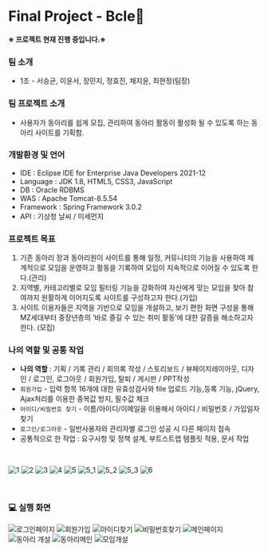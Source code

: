 # Final Project - Bcle🐝
<b>※ 프로젝트 현재 진행 중입니다.※</b>
### 팀 소개
- 1조 - 서승균, 이윤서, 장민지, 정효진, 채지윤, 최현정(팀장)

### 팀 프로젝트 소개
- 사용자가 동아리를 쉽게 모집, 관리하여 동아리 활동이 활성화 될 수 있도록 하는 동아리 사이트를 기획함.

### 개발환경 및 언어
- IDE : Eclipse IDE for Enterprise Java Developers 2021-12
- Language : JDK 1.8, HTML5, CSS3, JavaScript
- DB : Oracle RDBMS
- WAS : Apache Tomcat-8.5.54
- Framework : Spring Framework 3.0.2
- API : 기상청 날씨 / 미세먼지

### 프로젝트 목표
1. 기존 동아리 장과 동아리원이 사이트를 통해 일정, 커뮤니티의 기능을 사용하여 체계적으로 모임을 운영하고 활동을 기록하여 모임이 지속적으로 이어질 수 있도록 한다.(관리) <br>
2. 지역별, 카테고리별로 모임 필터링 기능을 강화하여 자신에게 맞는 모임을 찾아 참여까지 원활하게 이어지도록 사이트를 구성하고자 한다.(가입) <br>
3. 사이트 이용자들은 지역을 기반으로 모임을 개설하고, 보기 편한 화면 구성을 통해 MZ세대부터 중장년층의 ‘바로 즐길 수 있는 취미 활동’에 대한 갈증을 해소하고자 한다. (모집) <br>

### 나의 역할 및 공통 작업
- <b>나의 역할</b> : 기획 / 기록 관리 / 회의록 작성 / 스토리보드 / 뷰페이지레이아웃, 디자인 / 로그인, 로그아웃 / 회원가입, 탈퇴 / 게시판 / PPT작성 <br>
- `회원가입` - 입력 항목 16개에 대한 유효성검사와 file 업로드 기능,등록 기능, jQuery, Ajax처리를 이용한 중복값 방지, 필수값 체크
- `아이디/비밀번호 찾기` - 이름/아이디/이메일을 이용해서 아이디 / 비밀번호 / 가입일자 찾기
- `로그인/로그아웃` - 일반사용자와 관리자별 로그인 성공 시 다른 페이지 접속
- 공통적으로 한 작업 : 요구사항 및 정책 설계, 부트스트랩 템플릿 적용, 문서 작업

<br>

![1](https://user-images.githubusercontent.com/87711421/147847454-6f9bb340-d2a7-4e10-9699-135542b90d4e.png)
![2](https://user-images.githubusercontent.com/87711421/147847455-bd5428bc-4007-4f49-b491-c2ef2e94f933.png)
![3](https://user-images.githubusercontent.com/87711421/147847456-1c8a5816-b5b8-48f7-912e-c8dd366b99a1.png)
![4](https://user-images.githubusercontent.com/87711421/147847457-320622e1-c25f-4e5f-ba50-8c476dd98fdf.png)
![5](https://user-images.githubusercontent.com/87711421/147847459-dfa346e9-c39c-47ce-ab9a-c4aee36fa56a.png)
![5_1](https://user-images.githubusercontent.com/87711421/147847574-eb2a2d0e-de70-4ed0-b7b5-82376ef94311.png)
![5_2](https://user-images.githubusercontent.com/87711421/147847575-a1b4c703-1dbe-4a2a-b588-bcd9ccf06522.png)
![5_3](https://user-images.githubusercontent.com/87711421/147847576-610140df-f4ca-40f4-a755-bac04e0d4be8.png)
![6](https://user-images.githubusercontent.com/87711421/147847464-d3a962eb-be5f-45f7-9706-5fb50cf609a4.png)

<br>

### 💻 실행 화면
![로그인페이지](https://user-images.githubusercontent.com/87711421/147847435-0dba5575-6d10-470c-8ecc-a329b0ad3e61.png)
![회원가입](https://user-images.githubusercontent.com/87711421/147847437-a5d86187-8973-448c-98a4-da1285296bf5.png)
![아이디찾기](https://user-images.githubusercontent.com/87711421/147847439-8aba6192-da3c-4979-a5bd-826013a6b897.png)
![비밀번호찾기](https://user-images.githubusercontent.com/87711421/147847440-68b9a0aa-eaf3-4e54-af7d-8dffed293cc4.png)
![메인페이지](https://user-images.githubusercontent.com/87711421/147847443-a3696905-4374-4e55-89cc-bb7160d45405.png)
![동아리 개설](https://user-images.githubusercontent.com/87711421/147847449-207a3687-ce61-4a02-bca9-e24fb338a81b.png)
![동아리메인](https://user-images.githubusercontent.com/87711421/148055372-20e128e5-1052-4cfa-b25a-0b81cc72a9e7.png)
![모임개설](https://user-images.githubusercontent.com/87711421/148055390-0072d006-e701-4b2b-a33d-5eefb5fa1e1e.png)

